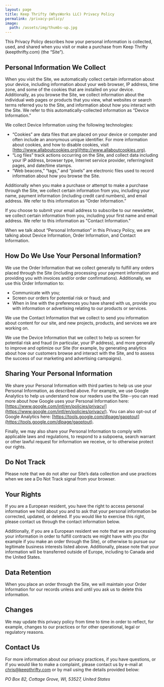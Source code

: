 ```yaml
---
layout: page
title: Keep Thrifty (WhysWorks LLC) Privacy Policy
permalink: /privacy-policy/
image:
  path: /assets/img/thumbs-up.jpg
---
```


This Privacy Policy describes how your personal information is collected, used, and shared when you visit or make a purchase from Keep Thrifty (keepthrifty.com) (the “Site”).

## Personal Information We Collect

When you visit the Site, we automatically collect certain information about your device, including information about your web browser, IP address, time zone, and some of the cookies that are installed on your device. Additionally, as you browse the Site, we collect information about the individual web pages or products that you view, what websites or search terms referred you to the Site, and information about how you interact with the Site. We refer to this automatically-collected information as “Device Information.”

We collect Device Information using the following technologies:

- “Cookies” are data files that are placed on your device or computer and often include an anonymous unique identifier. For more information about cookies, and how to disable cookies, visit [http://www.allaboutcookies.org](http://www.allaboutcookies.org).
- “Log files” track actions occurring on the Site, and collect data including your IP address, browser type, Internet service provider, referring/exit pages, and date/time stamps.
- “Web beacons,” “tags,” and “pixels” are electronic files used to record information about how you browse the Site.

Additionally when you make a purchase or attempt to make a purchase through the Site, we collect certain information from you, including your name, payment information (including credit card numbers), and email address.  We refer to this information as “Order Information.”

If you choose to submit your email address to subscribe to our newsletter, we collect certain information from you, including your first name and email address. We refer to this information as "Contact Information."

When we talk about “Personal Information” in this Privacy Policy, we are talking about Device Information, Order Information, and Contact Information.

## How Do We Use Your Personal Information?

We use the Order Information that we collect generally to fulfill any orders placed through the Site (including processing your payment information and providing you with invoices and/or order confirmations).  Additionally, we use this Order Information to:

- Communicate with you;
- Screen our orders for potential risk or fraud; and
- When in line with the preferences you have shared with us, provide you with information or advertising relating to our products or services.

We use the Contact Information that we collect to send you information about content for our site, and new projects, products, and services we are working on.

We use the Device Information that we collect to help us screen for potential risk and fraud (in particular, your IP address), and more generally to improve and optimize our Site (for example, by generating analytics about how our customers browse and interact with the Site, and to assess the success of our marketing and advertising campaigns).

## Sharing Your Personal Information

We share your Personal Information with third parties to help us use your Personal Information, as described above.  For example, we use Google Analytics to help us understand how our readers use the Site--you can read more about how Google uses your Personal Information here:  [https://www.google.com/intl/en/policies/privacy/](https://www.google.com/intl/en/policies/privacy/).  You can also opt-out of Google Analytics here:  [https://tools.google.com/dlpage/gaoptout](https://tools.google.com/dlpage/gaoptout).

Finally, we may also share your Personal Information to comply with applicable laws and regulations, to respond to a subpoena, search warrant or other lawful request for information we receive, or to otherwise protect our rights.

## Do Not Track

Please note that we do not alter our Site’s data collection and use practices when we see a Do Not Track signal from your browser.

## Your Rights

If you are a European resident, you have the right to access personal information we hold about you and to ask that your personal information be corrected, updated, or deleted. If you would like to exercise this right, please contact us through the contact information below.

Additionally, if you are a European resident we note that we are processing your information in order to fulfill contracts we might have with you (for example if you make an order through the Site), or otherwise to pursue our legitimate business interests listed above.  Additionally, please note that your information will be transferred outside of Europe, including to Canada and the United States.

## Data Retention

When you place an order through the Site, we will maintain your Order Information for our records unless and until you ask us to delete this information.

## Changes

We may update this privacy policy from time to time in order to reflect, for example, changes to our practices or for other operational, legal or regulatory reasons.

## Contact Us

For more information about our privacy practices, if you have questions, or if you would like to make a complaint, please contact us by e-mail at [&#099;&#104;&#114;&#105;&#115;&#064;&#107;&#101;&#101;&#112;&#116;&#104;&#114;&#105;&#102;&#116;&#121;&#046;&#099;&#111;&#109;](mailto:&#099;&#104;&#114;&#105;&#115;&#064;&#107;&#101;&#101;&#112;&#116;&#104;&#114;&#105;&#102;&#116;&#121;&#046;&#099;&#111;&#109;) or by mail using the details provided below:

_PO Box 82, Cottage Grove, WI, 53527, United States_
